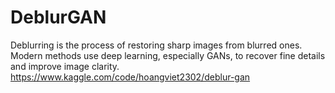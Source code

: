 # DeblurGAN
Deblurring is the process of restoring sharp images from blurred ones. Modern methods use deep learning, especially GANs, to recover fine details and improve image clarity.
https://www.kaggle.com/code/hoangviet2302/deblur-gan
